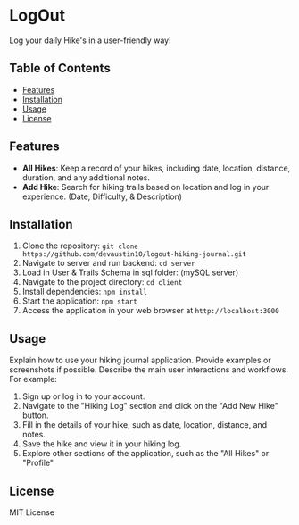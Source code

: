 # LogOut
Log your daily Hike's in a user-friendly way!

## Table of Contents
- [Features](#features)
- [Installation](#installation)
- [Usage](#usage)
- [License](#license)

## Features

- **All Hikes**: Keep a record of your hikes, including date, location, distance, duration, and any additional notes.
- **Add Hike**: Search for hiking trails based on location and log in your experience. (Date, Difficulty, & Description)

## Installation

1. Clone the repository: `git clone https://github.com/devaustin10/logout-hiking-journal.git`
2. Navigate to server and run backend: `cd server`
3. Load in User & Trails Schema in sql folder: (mySQL server)
4. Navigate to the project directory: `cd client`
5. Install dependencies: `npm install`
6. Start the application: `npm start`
7. Access the application in your web browser at `http://localhost:3000`

## Usage
Explain how to use your hiking journal application. Provide examples or screenshots if possible. Describe the main user interactions and workflows. For example:

1. Sign up or log in to your account.
2. Navigate to the "Hiking Log" section and click on the "Add New Hike" button.
3. Fill in the details of your hike, such as date, location, distance, and notes.
4. Save the hike and view it in your hiking log.
5. Explore other sections of the application, such as the "All Hikes" or "Profile"

## License
MIT License
